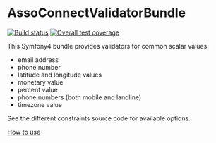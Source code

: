 # AssoConnectValidatorBundle

[![Build status](https://gitlab.com/assoconnect/validator-bundle/badges/master/build.svg)](https://gitlab.com/assoconnect/validator-bundle/commits/master)
[![Overall test coverage](https://gitlab.com/assoconnect/validator-bundle/badges/master/coverage.svg)](https://gitlab.com/assoconnect/validator-bundle/pipelines)


This Symfony4 bundle provides validators for common scalar values:

- email address
- phone number
- latitude and longitude values
- monetary value
- percent value
- phone numbers (both mobile and landline)
- timezone value

See the different constraints source code for available options.

[How to use](Resources/doc/index.md)
